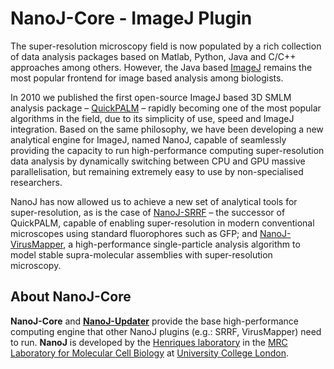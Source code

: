 # NanoJ-Core - ImageJ Plugin #

The super-resolution microscopy field is now populated by a rich collection of data analysis packages based on Matlab, Python, Java and C/C++ approaches among others. However, the Java based [ImageJ](http://imagej.net/Welcome) remains the most popular frontend for image based analysis among biologists. 

In 2010 we published the first open-source ImageJ based 3D SMLM analysis package – [QuickPALM](http://www.nature.com/nmeth/journal/v7/n5/full/nmeth0510-339.html) – rapidly becoming one of the most popular algorithms in the field, due to its simplicity of use, speed and ImageJ integration. Based on the same philosophy, we have been developing a new analytical engine for ImageJ, named NanoJ, capable of seamlessly providing the capacity to run high-performance computing super-resolution data analysis by dynamically switching between CPU and GPU massive parallelisation, but remaining extremely easy to use by non-specialised researchers. 

NanoJ has now allowed us to achieve a new set of analytical tools for super-resolution, as is the case 
of [NanoJ-SRRF](https://bitbucket.org/rhenriqueslab/nanoj-srrf) – the successor of QuickPALM, capable of enabling super-resolution in modern conventional microscopes using standard fluorophores such as GFP; and [NanoJ-VirusMapper](https://bitbucket.org/rhenriqueslab/nanoj-virusmapper), a high-performance single-particle analysis algorithm to model stable supra-molecular assemblies with super-resolution microscopy. 

## About NanoJ-Core ##

**NanoJ-Core** and **[NanoJ-Updater](https://bitbucket.org/rhenriqueslab/nanoj-updater)** provide the base high-performance computing engine that other NanoJ plugins (e.g.: SRRF, VirusMapper) need to run. **NanoJ** is developed by the [Henriques laboratory](http://www.ucl.ac.uk/lmcb/users/ricardo-henriques) in the [MRC Laboratory for Molecular Cell Biology](http://www.ucl.ac.uk/lmcb/) at [University College London](http://www.ucl.ac.uk/).

